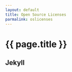 ```yaml
---
layout: default
title: Open Source Licenses
parmalink: oslicenses
---
```


# {{ page.title }}

## Jekyll